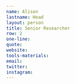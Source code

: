 ```yaml
---
name: Alison
lastname: Head
layout: person
title: Senior Researcher
row: 2
one-line: 
quote: 
website:
tools-materials:
email:
twitter:
instagram:
---
```

